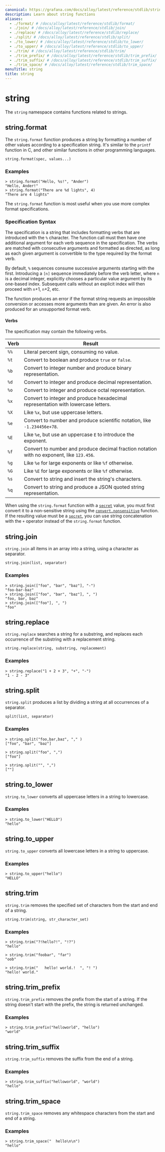 ```yaml
---
canonical: https://grafana.com/docs/alloy/latest/reference/stdlib/string/
description: Learn about string functions
aliases:
  - ./format/ # /docs/alloy/latest/reference/stdlib/format/
  - ./join/ # /docs/alloy/latest/reference/stdlib/join/
  - ./replace/ # /docs/alloy/latest/reference/stdlib/replace/
  - ./split/ # /docs/alloy/latest/reference/stdlib/split/
  - ./to_lower/ # /docs/alloy/latest/reference/stdlib/to_lower/
  - ./to_upper/ # /docs/alloy/latest/reference/stdlib/to_upper/
  - ./trim/ # /docs/alloy/latest/reference/stdlib/trim/
  - ./trim_prefix/ # /docs/alloy/latest/reference/stdlib/trim_prefix/
  - ./trim_suffix/ # /docs/alloy/latest/reference/stdlib/trim_suffix/
  - ./trim_space/ # /docs/alloy/latest/reference/stdlib/trim_space/
menuTitle: string
title: string
---
```


# string

The `string` namespace contains functions related to strings.

## string.format

The `string.format` function produces a string by formatting a number of other values according to a specification string.
It's similar to the `printf` function in C, and other similar functions in other programming languages.

```alloy
string.format(spec, values...)
```

### Examples

```alloy
> string.format("Hello, %s!", "Ander")
"Hello, Ander!"
> string.format("There are %d lights", 4)
"There are 4 lights"
```

The `string.format` function is most useful when you use more complex format specifications.

### Specification Syntax

The specification is a string that includes formatting verbs that are introduced with the `%` character.
The function call must then have one additional argument for each verb sequence in the specification.
The verbs are matched with consecutive arguments and formatted as directed, as long as each given argument is convertible to the type required by the format verb.

By default, `%` sequences consume successive arguments starting with the first.
Introducing a `[n]` sequence immediately before the verb letter, where `n` is a decimal integer, explicitly chooses a particular value argument by its one-based index.
Subsequent calls without an explicit index will then proceed with `n`+1, `n`+2, etc.

The function produces an error if the format string requests an impossible conversion or accesses more arguments than are given.
An error is also produced for an unsupported format verb.

#### Verbs

The specification may contain the following verbs.

| Verb | Result                                                                                    |
| ---- | ----------------------------------------------------------------------------------------- |
| `%%` | Literal percent sign, consuming no value.                                                 |
| `%t` | Convert to boolean and produce `true` or `false`.                                         |
| `%b` | Convert to integer number and produce binary representation.                              |
| `%d` | Convert to integer and produce decimal representation.                                    |
| `%o` | Convert to integer and produce octal representation.                                      |
| `%x` | Convert to integer and produce hexadecimal representation with lowercase letters.         |
| `%X` | Like `%x`, but use uppercase letters.                                                     |
| `%e` | Convert to number and produce scientific notation, like `-1.234456e+78`.                  |
| `%E` | Like `%e`, but use an uppercase `E` to introduce the exponent.                            |
| `%f` | Convert to number and produce decimal fraction notation with no exponent, like `123.456`. |
| `%g` | Like `%e` for large exponents or like `%f` otherwise.                                     |
| `%G` | Like `%E` for large exponents or like `%f` otherwise.                                     |
| `%s` | Convert to string and insert the string's characters.                                     |
| `%q` | Convert to string and produce a JSON quoted string representation.                        |

When using the `string.format` function with a [`secret`][] value, you must first convert it to a non-sensitive string using the [`convert.nonsensitive`][] function.
If the resulting value must be a [`secret`][], you can use string concatenation with the `+` operator instead of the `string.format` function.

## string.join

`string.join` all items in an array into a string, using a character as separator.

```alloy
string.join(list, separator)
```

### Examples

```alloy
> string.join(["foo", "bar", "baz"], "-")
"foo-bar-baz"
> string.join(["foo", "bar", "baz"], ", ")
"foo, bar, baz"
> string.join(["foo"], ", ")
"foo"
```

## string.replace

`string.replace` searches a string for a substring, and replaces each occurrence of the substring with a replacement string.

```alloy
string.replace(string, substring, replacement)
```

### Examples

```alloy
> string.replace("1 + 2 + 3", "+", "-")
"1 - 2 - 3"
```

## string.split

`string.split` produces a list by dividing a string at all occurrences of a separator.

```alloy
split(list, separator)
```

### Examples

```alloy
> string.split("foo,bar,baz", "," )
["foo", "bar", "baz"]

> string.split("foo", ",")
["foo"]

> string.split("", ",")
[""]
```

## string.to_lower

`string.to_lower` converts all uppercase letters in a string to lowercase.

### Examples

```alloy
> string.to_lower("HELLO")
"hello"
```

## string.to_upper

`string.to_upper` converts all lowercase letters in a string to uppercase.

### Examples

```alloy
> string.to_upper("hello")
"HELLO"
```

## string.trim

`string.trim` removes the specified set of characters from the start and end of a string.

```alloy
string.trim(string, str_character_set)
```

### Examples

```alloy
> string.trim("?!hello?!", "!?")
"hello"

> string.trim("foobar", "far")
"oob"

> string.trim("   hello! world.!  ", "! ")
"hello! world."
```

## string.trim_prefix

`string.trim_prefix` removes the prefix from the start of a string.
If the string doesn't start with the prefix, the string is returned unchanged.

### Examples

```alloy
> string.trim_prefix("helloworld", "hello")
"world"
```

## string.trim_suffix

`string.trim_suffix` removes the suffix from the end of a string.

### Examples

```alloy
> string.trim_suffix("helloworld", "world")
"hello"
```

## string.trim_space

`string.trim_space` removes any whitespace characters from the start and end of a string.

### Examples

```alloy
> string.trim_space("  hello\n\n")
"hello"
```

[`secret`]: ../../../get-started/configuration-syntax/expressions/types_and_values/#secrets
[`convert.nonsensitive`]: ../convert/#nonsensitive
